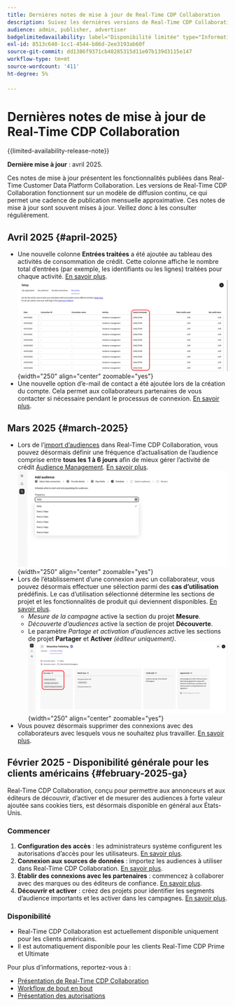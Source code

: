 ```yaml
---
title: Dernières notes de mise à jour de Real-Time CDP Collaboration
description: Suivez les dernières versions de Real-Time CDP Collaboration
audience: admin, publisher, advertiser
badgelimitedavailability: label="Disponibilité limitée" type="Informative" url="https://helpx.adobe.com/legal/product-descriptions/real-time-customer-data-platform-collaboration.html newtab=true"
exl-id: 8513c648-1cc1-4544-b86d-2ee3193ab60f
source-git-commit: dd1386f9371cb40285315d11e07b139d3115e147
workflow-type: tm+mt
source-wordcount: '411'
ht-degree: 5%

---
```


# Dernières notes de mise à jour de Real-Time CDP Collaboration

{{limited-availability-release-note}}

**Dernière mise à jour** : avril 2025.

Ces notes de mise à jour présentent les fonctionnalités publiées dans Real-Time Customer Data Platform Collaboration. Les versions de Real-Time CDP Collaboration fonctionnent sur un modèle de diffusion continu, ce qui permet une cadence de publication mensuelle approximative. Ces notes de mise à jour sont souvent mises à jour. Veillez donc à les consulter régulièrement.

## Avril 2025 {#april-2025}

* Une nouvelle colonne **Entrées traitées** a été ajoutée au tableau des activités de consommation de crédit. Cette colonne affiche le nombre total d’entrées (par exemple, les identifiants ou les lignes) traitées pour chaque activité. [En savoir plus](/help/guide/setup/my-activity.md#inputs-processed). <br> ![Colonne traitée des entrées mise en surbrillance dans la vue Mon activité.](/help/assets/release-notes/2025/inputs-processed-column.png "Colonne traitée des entrées mise en surbrillance dans la vue Mon activité."){width="250" align="center" zoomable="yes"}
* Une nouvelle option d’e-mail de contact a été ajoutée lors de la création du compte. Cela permet aux collaborateurs partenaires de vous contacter si nécessaire pendant le processus de connexion. [En savoir plus](../setup/onboard-organization.md).

## Mars 2025 {#march-2025}

* Lors de l’[import d’audiences](/help/guide/setup/onboard-audiences.md) dans Real-Time CDP Collaboration, vous pouvez désormais définir une fréquence d’actualisation de l’audience comprise entre **tous les 1 à 6 jours** afin de mieux gérer l’activité de crédit [Audience Management](/help/guide/setup/my-activity.md#types-of-activities). [En savoir plus](/help/guide/setup/onboard-audiences.md#schedule). <br> ![Écran de planification affichant différents intervalles de fréquence pour la mise à jour de l’appartenance à l’audience.](/help/assets/setup/add-manage-audiences/Step-Schedule-Set-Frequency.png "Écran de planification affichant différents intervalles de fréquence pour la mise à jour de l’appartenance à l’audience."){width="250" align="center" zoomable="yes"}
* Lors de l’établissement d’une connexion avec un collaborateur, vous pouvez désormais effectuer une sélection parmi des **cas d’utilisation** prédéfinis. Le cas d’utilisation sélectionné détermine les sections de projet et les fonctionnalités de produit qui deviennent disponibles. [En savoir plus](/help/guide/collaborate/manage-projects.md#project-use-cases).
   * *Mesure de la campagne* active la section du projet **Mesure**.
   * *Découverte d’audiences* active la section de projet **Découverte**.
   * Le paramètre *Partage et activation d’audiences* active les sections de projet **Partager** et **Activer** *(éditeur uniquement)*. <br> ![Cas d’utilisation mis en surbrillance dans la vue de connexion.](/help/assets/release-notes/2025/use-cases.png "Cas d’utilisation mis en surbrillance dans la vue de connexion."){width="250" align="center" zoomable="yes"}
* Vous pouvez désormais supprimer des connexions avec des collaborateurs avec lesquels vous ne souhaitez plus travailler. [En savoir plus](/help/guide/connect/establishing-connections.md#delete-connections).


## Février 2025 - Disponibilité générale pour les clients américains {#february-2025-ga}

Real-Time CDP Collaboration, conçu pour permettre aux annonceurs et aux éditeurs de découvrir, d’activer et de mesurer des audiences à forte valeur ajoutée sans cookies tiers, est désormais disponible en général aux États-Unis.

### Commencer

1. **Configuration des accès** : les administrateurs système configurent les autorisations d’accès pour les utilisateurs. [En savoir plus](/help/guide/permissions/manage-user-access.md#RTCDP-collaboration-access).
2. **Connexion aux sources de données** : importez les audiences à utiliser dans Real-Time CDP Collaboration. [En savoir plus](/help/guide/setup/onboard-audiences.md).
3. **Établir des connexions avec les partenaires** : commencez à collaborer avec des marques ou des éditeurs de confiance. [En savoir plus](/help/guide/connect/establishing-connections.md).
4. **Découvrir et activer** : créez des projets pour identifier les segments d’audience importants et les activer dans les campagnes. [En savoir plus](/help/guide/collaborate/manage-projects.md).

### Disponibilité

* Real-Time CDP Collaboration est actuellement disponible uniquement pour les clients américains.
* Il est automatiquement disponible pour les clients Real-Time CDP Prime et Ultimate

Pour plus d’informations, reportez-vous à :

* [Présentation de Real-Time CDP Collaboration](/help/guide/home.md)
* [Workflow de bout en bout](/help/guide/end-to-end-workflow.md)
* [Présentation des autorisations](/help/guide/permissions/overview.md)
